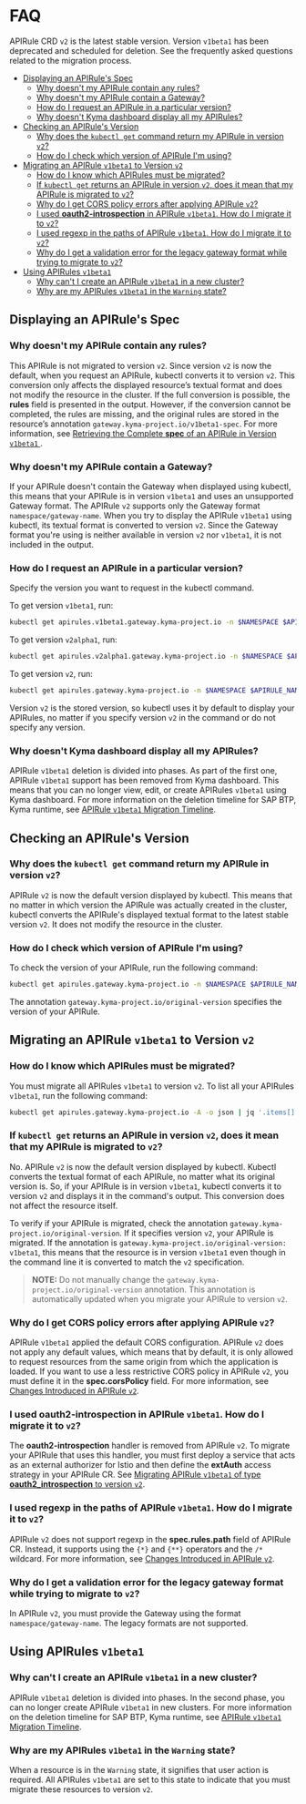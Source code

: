 # FAQ <!-- omit in toc -->

APIRule CRD `v2` is the latest stable version. Version `v1beta1` has been deprecated and scheduled for deletion. See the frequently asked questions related to the migration process.

- [Displaying an APIRule's Spec](#displaying-an-apirules-spec)
  - [Why doesn't my APIRule contain any rules?](#why-doesnt-my-apirule-contain-any-rules)
  - [Why doesn't my APIRule contain a Gateway?](#why-doesnt-my-apirule-contain-a-gateway)
  - [How do I request an APIRule in a particular version?](#how-do-i-request-an-apirule-in-a-particular-version)
  - [Why doesn't Kyma dashboard display all my APIRules?](#why-doesnt-kyma-dashboard-display-all-my-apirules)
- [Checking an APIRule's Version](#checking-an-apirules-version)
  - [Why does the `kubectl get` command return my APIRule in version `v2`?](#why-does-the-kubectl-get-command-return-my-apirule-in-version-v2)
  - [How do I check which version of APIRule I'm using?](#how-do-i-check-which-version-of-apirule-im-using)
- [Migrating an APIRule `v1beta1` to Version `v2`](#migrating-an-apirule-v1beta1-to-version-v2)
  - [How do I know which APIRules must be migrated?](#how-do-i-know-which-apirules-must-be-migrated)
  - [If `kubectl get` returns an APIRule in version `v2`, does it mean that my APIRule is migrated to `v2`?](#if-kubectl-get-returns-an-apirule-in-version-v2-does-it-mean-that-my-apirule-is-migrated-to-v2)
  - [Why do I get CORS policy errors after applying APIRule `v2`?](#why-do-i-get-cors-policy-errors-after-applying-apirule-v2)
  - [I used **oauth2-introspection** in APIRule `v1beta1`. How do I migrate it to `v2`?](#i-used-oauth2-introspection-in-apirule-v1beta1-how-do-i-migrate-it-to-v2)
  - [I used regexp in the paths of APIRule `v1beta1`. How do I migrate it to `v2`?](#i-used-regexp-in-the-paths-of-apirule-v1beta1-how-do-i-migrate-it-to-v2)
  - [Why do I get a validation error for the legacy gateway format while trying to migrate to `v2`?](#why-do-i-get-a-validation-error-for-the-legacy-gateway-format-while-trying-to-migrate-to-v2)
- [Using APIRules `v1beta1`](#using-apirules-v1beta1)
  - [Why can't I create an APIRule `v1beta1` in a new cluster?](#why-cant-i-create-an-apirule-v1beta1-in-a-new-cluster)
  - [Why are my APIRules `v1beta1` in the `Warning` state?](#why-are-my-apirules-v1beta1-in-the-warning-state)


## Displaying an APIRule's Spec

### Why doesn't my APIRule contain any rules?

This APIRule is not migrated to version `v2`. Since version `v2` is now the default, when you request an APIRule, kubectl converts it to version `v2`. This conversion only affects the displayed resource’s textual format and does not modify the resource in the cluster. If the full conversion is possible, the **rules** field is presented in the output. However, if the conversion cannot be completed, the rules are missing, and the original rules are stored in the resource’s annotation `gateway.kyma-project.io/v1beta1-spec`. For more information, see [Retrieving the Complete **spec** of an APIRule in Version `v1beta1`
](./01-81-retrieve-v1beta1-spec.md).

### Why doesn't my APIRule contain a Gateway?

If your APIRule doesn't contain the Gateway when displayed using kubectl, this means that your APIRule is in version `v1beta1` and uses an unsupported Gateway format. The APIRule `v2` supports only the Gateway format `namespace/gateway-name`. When you try to display the APIRule `v1beta1` using kubectl, its textual format is converted to version `v2`. Since the Gateway format you're using is neither available in version `v2` nor `v1beta1`, it is not included in the output.

### How do I request an APIRule in a particular version?

Specify the version you want to request in the kubectl command. 

To get version `v1beta1`, run: 
```bash
kubectl get apirules.v1beta1.gateway.kyma-project.io -n $NAMESPACE $APIRULE_NAME -o yaml
```

To get version `v2alpha1`, run: 
```bash
kubectl get apirules.v2alpha1.gateway.kyma-project.io -n $NAMESPACE $APIRULE_NAME -o yaml
```

To get version `v2`, run: 
```bash
kubectl get apirules.gateway.kyma-project.io -n $NAMESPACE $APIRULE_NAME -o yaml
```
Version `v2` is the stored version, so kubectl uses it by default to display your APIRules, no matter if you specify version `v2` in the command or do not specify any version.

### Why doesn't Kyma dashboard display all my APIRules?

APIRule `v1beta1` deletion is divided into phases. As part of the first one, APIRule `v1beta1` support has been removed from Kyma dashboard. This means that you can no longer view, edit, or create APIRules `v1beta1` using Kyma dashboard. For more information on the deletion timeline for SAP BTP, Kyma runtime, see [APIRule `v1beta1` Migration Timeline](https://help.sap.com/docs/btp/sap-business-technology-platform-internal/apirule-migration?locale=en-US&state=DRAFT&version=Internal#apirule-v1beta1-migration-timeline).

## Checking an APIRule's Version
  
### Why does the `kubectl get` command return my APIRule in version `v2`?

APIRule `v2` is now the default version displayed by kubectl. This means that no matter in which version the APIRule was actually created in the cluster, kubectl converts the APIRule's displayed textual format to the latest stable version `v2`. It does not modify the resource in the cluster.

### How do I check which version of APIRule I'm using?

To check the version of your APIRule, run the following command: 

```bash
kubectl get apirules.gateway.kyma-project.io -n $NAMESPACE $APIRULE_NAME -o yaml
```
The annotation `gateway.kyma-project.io/original-version` specifies the version of your APIRule.

## Migrating an APIRule `v1beta1` to Version `v2`

### How do I know which APIRules must be migrated?
You must migrate all APIRules `v1beta1` to version `v2`. To list all your APIRules `v1beta1`, run the following command:
```bash
kubectl get apirules.gateway.kyma-project.io -A -o json | jq '.items[] | select(.metadata.annotations["gateway.kyma-project.io/original-version"] == "v1beta1") | {namespace: .metadata.namespace, name: .metadata.name}'
```

### If `kubectl get` returns an APIRule in version `v2`, does it mean that my APIRule is migrated to `v2`?

No. APIRule `v2` is now the default version displayed by kubectl. Kubectl converts the textual format of each APIRule, no matter what its original version is. So, if your APIRule is in version `v1beta1`, kubectl converts it to version `v2` and displays it in the command's output. This conversion does not affect the resource itself.

To verify if your APIRule is migrated, check the annotation `gateway.kyma-project.io/original-version`. If it specifies version `v2`, your APIRule is migrated. If the annotation is `gateway.kyma-project.io/original-version: v1beta1`, this means that the resource is in version `v1beta1` even though in the command line it is converted to match the `v2` specification. 

>**NOTE:** Do not manually change the `gateway.kyma-project.io/original-version` annotation. This annotation is automatically updated when you migrate your APIRule to version `v2`.

### Why do I get CORS policy errors after applying APIRule `v2`?

APIRule `v1beta1` applied the default CORS configuration. APIRule `v2` does not apply any default values, which means that by default, it is only allowed to request resources from the same origin from which the application is loaded. If you want to use a less restrictive CORS policy in APIRule `v2`, you must define it in the **spec.corsPolicy** field. For more information, see [Changes Introduced in APIRule `v2`](https://help.sap.com/docs/btp/sap-business-technology-platform-internal/changes-introduced-in-apirule-v2?locale=en-US&state=DRAFT&version=Internal#cors-policy-is-not-applied-by-default).

### I used **oauth2-introspection** in APIRule `v1beta1`. How do I migrate it to `v2`?

The **oauth2-introspection** handler is removed from APIRule `v2`. To migrate your APIRule that uses this handler, you must first deploy a service that acts as an external authorizer for Istio and then define the **extAuth** access strategy in your APIRule CR. See [Migrating APIRule `v1beta1` of type **oauth2_introspection** to version `v2`](./01-84-migrate-oauth2-v1beta1-to-v2.md).

### I used regexp in the paths of APIRule `v1beta1`. How do I migrate it to `v2`?

APIRule `v2` does not support regexp in the **spec.rules.path** field of APIRule CR. Instead, it supports using the `{*}` and `{**}` operators and the `/*` wildcard. For more information, see [Changes Introduced in APIRule `v2`](../custom-resources/apirule/04-70-changes-in-apirule-v2.md).

### Why do I get a validation error for the legacy gateway format while trying to migrate to `v2`?

In APIRule `v2`, you must provide the Gateway using the format `namespace/gateway-name`. The legacy formats are not supported.

## Using APIRules `v1beta1`

### Why can't I create an APIRule `v1beta1` in a new cluster?

APIRule `v1beta1` deletion is divided into phases. In the second phase, you can no longer create APIRule `v1beta1` in new clusters. For more information on the deletion timeline for SAP BTP, Kyma runtime, see [APIRule `v1beta1` Migration Timeline](https://help.sap.com/docs/btp/sap-business-technology-platform-internal/apirule-migration?locale=en-US&state=DRAFT&version=Internal#apirule-v1beta1-migration-timeline).

### Why are my APIRules `v1beta1` in the `Warning` state?
When a resource is in the `Warning` state, it signifies that user action is required. All APIRules `v1beta1` are set to this state to indicate that you must migrate these resources to version `v2`.
